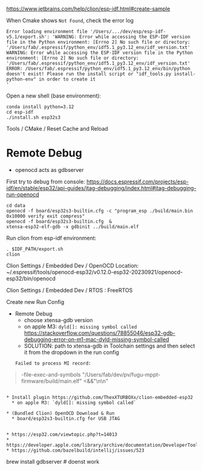 https://www.jetbrains.com/help/clion/esp-idf.html#create-sample

When Cmake shows `Not Found`, check the error log

```
Error loading environment file '/Users/.../dev/esp/esp-idf-v5.1/export.sh': 'WARNING: Error while accessing the ESP-IDF version file in the Python environment: [Errno 2] No such file or directory: '/Users/fab/.espressif/python_env/idf5.1_py3.12_env/idf_version.txt'
WARNING: Error while accessing the ESP-IDF version file in the Python environment: [Errno 2] No such file or directory: '/Users/fab/.espressif/python_env/idf5.1_py3.12_env/idf_version.txt'
ERROR: /Users/fab/.espressif/python_env/idf5.1_py3.12_env/bin/python doesn't exist! Please run the install script or "idf_tools.py install-python-env" in order to create it
'
```


Open a new shell (base environment):
```
conda install python=3.12
cd esp-idf
./install.sh esp32s3
```


Tools / CMake / Reset Cache and Reload


# Remote Debug

* openocd acts as gdbserver


First try to debug from console: https://docs.espressif.com/projects/esp-idf/en/stable/esp32/api-guides/jtag-debugging/index.html#jtag-debugging-run-openocd
```
cd data
openocd -f board/esp32s3-builtin.cfg -c "program_esp ./build/main.bin 0x10000 verify exit compress"
openocd -f board/esp32s3-builtin.cfg  &
xtensa-esp32-elf-gdb -x gdbinit ../build/main.elf
 ```

Run clion from esp-idf environment:
```
. $IDF_PATH/export.sh
clion
```


Clion Settings / Embedded Dev / OpenOCD Location:
~/.espressif/tools/openocd-esp32/v0.12.0-esp32-20230921/openocd-esp32/bin/openocd

Clion Settings / Embedded Dev / RTOS : FreeRTOS

Create new Run Config
* Remote Debug
  * choose xtensa-gdb version
  * on apple M3: `dyld[]: missing symbol called` https://stackoverflow.com/questions/78855046/esp32-gdb-debugging-error-on-m1-mac-dyld-missing-symbol-called
  * SOLUTION: path to xtensa-gdb in Toolchain settings and then select it from the dropdown in the run config 
  ```
  Failed to process MI record:
>-file-exec-and-symbols "/Users/fab/dev/pv/fugu-mppt-firmware/build/main.elf"
<&&"\n\n"
```

* Install plugin https://github.com/ThexXTURBOXx/clion-embedded-esp32
  * on apple M3: `dyld[]: missing symbol called`

* (Bundled Clion) OpenOCD Download & Run
  * board/esp32s3-builtin.cfg for USB JTAG


* https://esp32.com/viewtopic.php?t=14013
* https://developer.apple.com/library/archive/documentation/DeveloperTools/gdb/gdb/gdb_18.html
* https://github.com/bazelbuild/intellij/issues/523
```
brew install gdbserver # doenst work
```